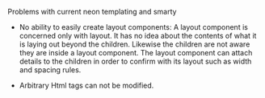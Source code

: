 Problems with current neon templating and smarty


- No ability to easily create layout components: A layout component is concerned only with layout.  It has no idea
  about the contents of what it is laying out beyond the children.  Likewise the children are not aware they are inside a layout component.
  The layout component can attach details to the children in order to confirm with its layout such as width and spacing rules.
  
- Arbitrary Html tags can not be modified.